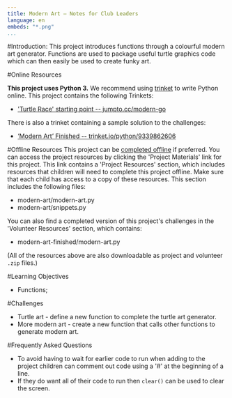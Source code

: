 ```yaml
---
title: Modern Art — Notes for Club Leaders
language: en
embeds: "*.png"
...
```


#Introduction:
This project introduces functions through a colourful modern art generator. Functions are used to package useful turtle graphics code which can then easily be used to create funky art. 

#Online Resources

__This project uses Python 3.__ We recommend using [trinket](https://trinket.io/) to write Python online. This project contains the following Trinkets:

+ ['Turtle Race' starting point -- jumpto.cc/modern-go](http://jumpto.cc/modern-go)

There is also a trinket containing a sample solution to the challenges:

+ [‘Modern Art’ Finished -- trinket.io/python/9339862606](https://trinket.io/python/9339862606)

#Offline Resources
This project can be [completed offline](https://www.codeclubprojects.org/en-GB/resources/python-working-offline/) if preferred. You can access the project resources by clicking the 'Project Materials' link for this project. This link contains a 'Project Resources' section, which includes resources that children will need to complete this project offline. Make sure that each child has access to a copy of these resources. This section includes the following files:

+ modern-art/modern-art.py
+ modern-art/snippets.py

You can also find a completed version of this project's challenges in the 'Volunteer Resources' section, which contains:

+ modern-art-finished/modern-art.py

(All of the resources above are also downloadable as project and volunteer `.zip` files.)

#Learning Objectives
+ Functions;

#Challenges
+ Turtle art - define a new function to complete the turtle art generator.
+ More modern art - create a new function that calls other functions to generate modern art. 


#Frequently Asked Questions
+ To avoid having to wait for earlier code to run when adding to the project children can comment out code using a '#' at the beginning of a line. 
+ If they do want all of their code to run then `clear()` can be used to clear the screen.  

